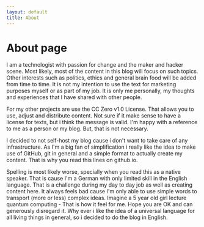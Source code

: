 ```yaml
---
layout: default
title: About
---
```

# About page

I am a technologist with passion for change and the maker and hacker scene. Most likely, most of the content in this blog will focus on such topics. Other interests such as politics, ethics and general brain food will be added from time to time. It is not my intention to use the text for marketing purposes myself or as part of my job. 
It is only me personally, my thoughts and experiences that I have shared with other people.

For my other projects are use the CC Zero v1.0 License. That allows you to use, adjust and distribute content. Not sure if it make sense to have a license for texts, but i think the message is valid. I'm happy with a reference to me as a person or my blog. But, that is not necessary.

I decided to not self-host my blog cause i don't want to take care of any infrastructure. As I'm a big fan of simplification i really like the idea to make use of GitHub, git in general and a simple format to actually create my content. That is why you read this lines on github.io.

Spelling is most likely worse, specially when you read this as a native speaker. That is cause I'm a German with only limited skill in the English language. That is a challenge during my day to day job as well as creating content here. It always feels bad cause I'm only able to use simple words to transport (more or less) complex ideas. Imagine a 5 year old girl lecture quantum computing - That is how it feel for me. Hope you are OK and can generously disregard it.
Why ever i like the idea of a universal language for all living things in general, so i decided to do the blog in English.


